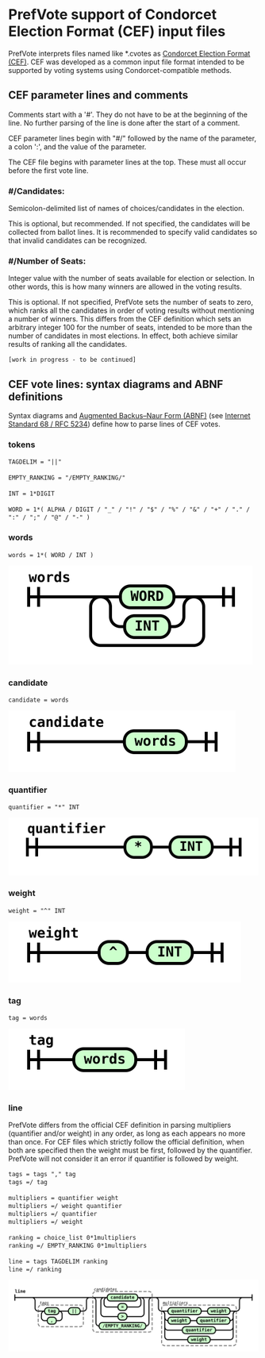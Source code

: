 # PrefVote support of Condorcet Election Format (CEF) input files

PrefVote interprets files named like \*.cvotes as [Condorcet Election Format (CEF)](https://github.com/CondorcetVote/CondorcetElectionFormat#invalid). CEF was developed as a common input file format intended to be supported by voting systems using Condorcet-compatible methods.

## CEF parameter lines and comments

Comments start with a '#'. They do not have to be at the beginning of the line. No further parsing of the line is done after the start of a comment.

CEF parameter lines begin with "#/" followed by the name of the parameter, a colon ':', and the value of the parameter.

The CEF file begins with parameter lines at the top.
These must all occur before the first vote line.

### #/Candidates:

Semicolon-delimited list of names of choices/candidates in the election.

This is optional, but recommended. If not specified, the candidates will be collected from ballot lines. It is recommended to specify valid candidates so that invalid candidates can be recognized.

### #/Number of Seats:

Integer value with the number of seats available for election or selection. In other words, this is how many winners are allowed in the voting results.

This is optional. If not specified, PrefVote sets the number of seats to zero, which ranks all the candidates in order of voting results without mentioning a number of winners. This differs from the CEF definition which sets an arbitrary integer 100 for the number of seats, intended to be more than the number of candidates in most elections. In effect, both achieve similar results of ranking all the candidates.

    [work in progress - to be continued]

## CEF vote lines: syntax diagrams and ABNF definitions

Syntax diagrams and
[Augmented Backus–Naur Form (ABNF)](https://en.wikipedia.org/wiki/Augmented_Backus%E2%80%93Naur_form)
(see [Internet Standard 68 / RFC 5234](https://tools.ietf.org/html/std68)) define how to parse lines of CEF votes.

### tokens

    TAGDELIM = "||"

    EMPTY_RANKING = "/EMPTY_RANKING/"

    INT = 1*DIGIT

    WORD = 1*( ALPHA / DIGIT / "_" / "!" / "$" / "%" / "&" / "+" / "." / ":" / ";" / "@" / "-" )

### words

    words = 1*( WORD / INT )

![syntax diagram for words](images/syndiag-cef-words.svg)

### candidate

    candidate = words

![syntax diagram for candidate](images/syndiag-cef-candidate.svg)

### quantifier

    quantifier = "*" INT

![syntax diagram for quantifier](images/syndiag-cef-quantifier.svg)

### weight

    weight = "^" INT

![syntax diagram for weight](images/syndiag-cef-weight.svg)

### tag 

    tag = words

![syntax diagram for tag](images/syndiag-cef-tag.svg)

### line

PrefVote differs from the official CEF definition in parsing multipliers (quantifier and/or weight) in any order, as long as each appears no more than once. For CEF files which strictly follow the official definition, when both are specified then the weight must be first, followed by the quantifier. PrefVote will not consider it an error if quantifier is followed by weight.

    tags = tags "," tag
	tags =/ tag

    multipliers = quantifier weight
    multipliers =/ weight quantifier
    multipliers =/ quantifier
    multipliers =/ weight

    ranking = choice_list 0*1multipliers
    ranking =/ EMPTY_RANKING 0*1multipliers

    line = tags TAGDELIM ranking
    line =/ ranking

![syntax diagram for line](images/syndiag-cef-line.svg)

